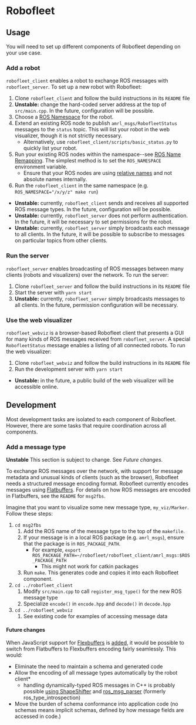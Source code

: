 # Robofleet

## Usage

You will need to set up different components of Robofleet depending on your use case.

### Add a robot

`robofleet_client` enables a robot to exchange ROS messages with `robofleet_server`. To set up a new robot with Robofleet:
1. Clone `robofleet_client` and follow the build instructions in its `README` file
2. **Unstable:** change the hard-coded server address at the top of `src/main.cpp`. In the future, configuration will be possible.
3. Choose a [ROS Namespace][namespaces] for the robot.
4. Extend an existing ROS node to publish `amrl_msgs/RobofleetStatus` messages to the `status` topic. This will list your robot in the web visualizer, though it is not strictly necessary.
    * Alternatively, use `robofleet_client/scripts/basic_status.py` to quickly list your robot.
5. Run your existing ROS nodes within the namespace--see [ROS Name Remapping][remapping]. The simplest method is to set the `ROS_NAMESPACE` environment variable.
    * Ensure that your ROS nodes are using [relative names][relative names] and not absolute names internally.
6. Run the `robofleet_client` in the same namespace (e.g. `ROS_NAMESPACE="/x/y/z" make run`)
* **Unstable:** currently, `robofleet_client` sends and receives all supported ROS message types. In the future, configuration will be possible.
* **Unstable:** currently, `robofleet_server` does not perform authentication. In the future, it will be necessary to set permissions for the robot.
* **Unstable:** currently, `robofleet_server` simply broadcasts each message to all clients. In the future, it will be possible to subscribe to messages on particular topics from other clients.

### Run the server

`robofleet_server` enables broadcasting of ROS messages between many clients (robots and visualizers) over the network. To run the server:
1. Clone `robofleet_server` and follow the build instructions in its `README` file
2. Start the server with `yarn start`
3. **Unstable:** currently, `robofleet_server` simply broadcasts messages to all clients. In the future, permission configuration will be necessary.

### Use the web visualizer

`robofleet_webviz` is a browser-based Robofleet client that presents a GUI for many kinds of ROS messages received from `robofleet_server`. A special `RobofleetStatus` message enables a listing of all connected robots. To run the web visualizer:
1. Clone `robofleet_webviz` and follow the build instructions in its `README` file
2. Run the development server with `yarn start`
* **Unstable:** in the future, a public build of the web visualizer will be accessible online.

## Development

Most development tasks are isolated to each component of Robofleet. However, there are some tasks that require coordination across all components.

### Add a message type

**Unstable** This section is subject to change. See _Future changes_. 

To exchange ROS messages over the network, with support for message metadata and unusual kinds of clients (such as the browser), Robofleet needs a structured message encoding format. Robofleet currently encodes messages using [Flatbuffers][flatbuffers]. For details on how ROS messages are encoded in Flatbuffers, see the `README` for `msg2fbs`.

Imagine that you want to visualize some new message type, `my_viz/Marker`. Follow these steps:
1. `cd msg2fbs`
    1. Add the ROS name of the message type to the top of the `makefile`.
    2. If your message is in a local ROS package (e.g. `amrl_msgs`), ensure that the package is in `ROS_PACKAGE_PATH`.
        * For example, `export ROS_PACKAGE_PATH=~/robofleet/robofleet_client/amrl_msgs:$ROS_PACKAGE_PATH`
            * This might not work for catkin packages
    3. Run `make`. This generates code and copies it into each Robofleet component.
2. `cd ../robofleet_client`
    1. Modify `src/main.cpp` to call `register_msg_type()` for the new ROS message type
    2. Specialize `encode()` in `encode.hpp` and `decode()` in `decode.hpp`
3. `cd ../robofleet_webviz`
    1. See existing code for examples of accessing message data

#### Future changes

When JavaScript support for [Flexbuffers][flexbuffers] is [added][flexbuffers js], it would be possible to switch from Flatbuffers to Flexbuffers encoding fairly seamlessly. This would:
* Eliminate the need to maintain a schema and generated code
* Allow the encoding of all message types automatically by the robot client*
    * handling dynamically-typed ROS messages in C++ is probably possible [using ShapeShifter][generic subscriber] and [ros_msg_parser][ros_msg_parser] (formerly ros_type_introspection)
* Move the burden of schema conformance into application code (no schemas means implicit schemas, defined by how message fields are accessed in code.)

[namespaces]: http://wiki.ros.org/Names#Names-1
[remapping]: http://wiki.ros.org/Remapping%20Arguments
[relative names]: http://wiki.ros.org/Names#Resolving
[flatbuffers]: https://google.github.io/flatbuffers/
[flexbuffers]: https://google.github.io/flatbuffers/flexbuffers.html
[flexbuffers js]: https://github.com/google/flatbuffers/issues/5949
[generic subscriber]: http://wiki.ros.org/ros_type_introspection/Tutorials/GenericTopicSubscriber 
[ros_msg_parser]: https://github.com/facontidavide/ros_msg_parser

